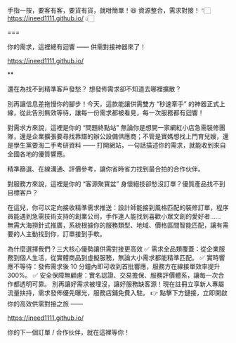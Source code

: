 
手指一按，要客有客，要貨有貨，就咁簡單！😆
資源整合，需求對接！
👇🏻
https://ineed1111.github.io/
👆🏻


===


你的需求，這裡總有迴響 —— 供需對接神器來了！

https://ineed1111.github.io/


**

還在為找不到精準客戶發愁？
想發佈需求卻不知道去哪裡擴散？

別再讓信息差拖慢你的腳步！今天，這款能讓供需雙方 “秒速牽手” 的神器正式上線，從此告別無效等待，讓每一份需求都被看見，每一次服務都有迴響！

對需求方來說，這裡是你的 “問題終點站”
無論你是想開一家網紅小店急需裝修團隊，還是企業擴張要尋找靠譜的辦公設備供應商；不管是寶媽想找上門育兒嫂，還是學生黨要淘二手考研資料 —— 打開網站，一句話描述你的需求，就能收到來自全國各地的優質響應。

精準篩選、在線溝通、評價參考，讓你省時省力找到最合拍的合作伙伴。


對服務方來說，這裡是你的 “客源聚寶盆”
身懷絕技卻愁沒訂單？優質產品找不到目標客戶？

在這兒，你可以定向接收精準需求推送：設計師能接到風格匹配的裝修訂單，程序員能遇到急需技術支持的創業公司，手作達人能找到喜歡小眾文創的愛好者…… 無需大海撈針式推廣，系統根據你的服務類型、地域、價格區間智能匹配，讓有需要的人主動找到你，訂單接到手軟。

為什麼選擇我們？三大核心優勢讓供需對接更高效
✅ 需求全品類覆蓋：從企業服務到個人生活，從實體商品到虛擬服務，無論大小需求都能精準匹配。
✅ 實時響應不等待：發佈需求後 10 分鐘內即可收到首批響應，服務方在線接單效率提升 300%。
✅ 安全保障無顧慮：實名認證、交易擔保、服務評價體系，讓每一次合作都透明可靠。
別再讓好需求被埋沒，讓好服務缺客源！現在註冊立享新人專屬流量扶持，需求發佈優先曝光，服務店鋪免費入駐。
👉 點擊下方鏈接，立即開啟你的高效供需對接之旅 ——

https://ineed1111.github.io/

你的下一個訂單 / 合作伙伴，就在這裡等你！